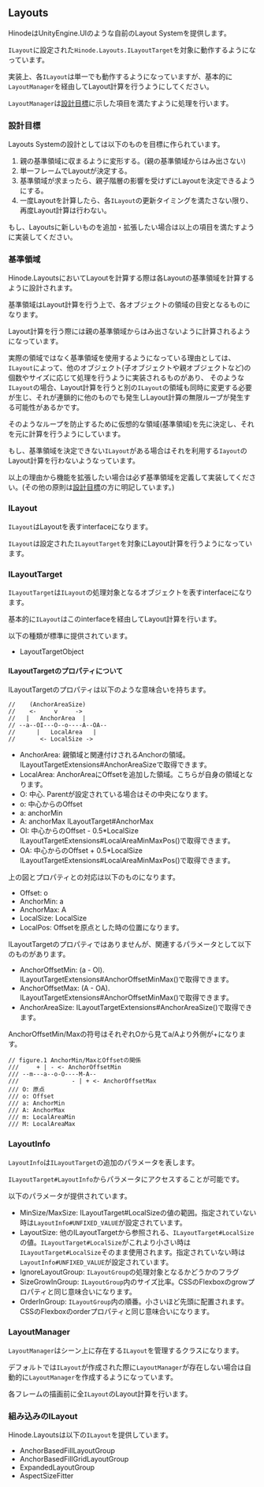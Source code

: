 ﻿## Layouts

HinodeはUnityEngine.UIのような自前のLayout Systemを提供します。

`ILayout`に設定された`Hinode.Layouts.ILayoutTarget`を対象に動作するようになっています。

実装上、各`ILayout`は単一でも動作するようになっていますが、基本的に`LayoutManager`を経由してLayout計算を行うようにしてください。

`LayoutManager`は[設計目標](#設計目標)に示した項目を満たすように処理を行います。

### 設計目標

Layouts Systemの設計としては以下のものを目標に作られています。

1. 親の基準領域に収まるように変形する。(親の基準領域からはみ出さない)
1. 単一フレームでLayoutが決定する。
1. 基準領域が求まったら、親子階層の影響を受けずにLayoutを決定できるようにする。
1. 一度Layoutを計算したら、各`ILayout`の更新タイミングを満たさない限り、再度Layout計算は行わない。

もし、Layoutsに新しいものを追加・拡張したい場合は以上の項目を満たすように実装してください。

### 基準領域

Hinode.LayoutsにおいてLayoutを計算する際は各Layoutの基準領域を計算するように設計されます。

基準領域はLayout計算を行う上で、各オブジェクトの領域の目安となるものになります。

Layout計算を行う際には親の基準領域からはみ出さないように計算されるようになっています。

実際の領域ではなく基準領域を使用するようになっている理由としては、
`ILayout`によって、他のオブジェクト(子オブジェクトや親オブジェクトなど)の個数やサイズに応じて処理を行うように実装されるものがあり、
そのような`ILayout`の場合、Layout計算を行うと別の`ILayout`の領域も同時に変更する必要が生じ、それが連鎖的に他のものでも発生しLayout計算の無限ループが発生する可能性があるかです。

そのようなループを防止するために仮想的な領域(基準領域)を先に決定し、それを元に計算を行うようにしています。

もし、基準領域を決定できない`ILayout`がある場合はそれを利用する`Iayout`のLayout計算を行わないようなっています。

以上の理由から機能を拡張したい場合は必ず基準領域を定義して実装してください。(その他の原則は[設計目標](#設計目標)の方に明記しています。)

### ILayout

`ILayout`はLayoutを表すinterfaceになります。

`ILayout`は設定された`ILayoutTarget`を対象にLayout計算を行うようになっています。


### ILayoutTarget

`ILayoutTarget`は`ILayout`の処理対象となるオブジェクトを表すinterfaceになります。

基本的に`ILayout`はこのinterfaceを経由してLayout計算を行います。

以下の種類が標準に提供されています。

- LayoutTargetObject

#### ILayoutTargetのプロパティについて

ILayoutTargetのプロパティは以下のような意味合いを持ちます。

```
//    (AnchorAreaSize)
//    <-     v     ->
//   |   AnchorArea  |
// --a--OI---O--o----A--OA--
//      |   LocalArea   |
//       <- LocalSize ->
```
- AnchorArea: 親領域と関連付けされるAnchorの領域。 ILayoutTargetExtensions#AnchorAreaSizeで取得できます。
- LocalArea: AnchorAreaにOffsetを追加した領域。こちらが自身の領域となります。
- O: 中心. Parentが設定されている場合はその中央になります。
- o: 中心からのOffset
- a: anchorMin
- A: anchorMax			ILayoutTarget#AnchorMax
- OI: 中心からのOffset - 0.5*LocalSize ILayoutTargetExtensions#LocalAreaMinMaxPos()で取得できます。
- OA: 中心からのOffset + 0.5*LocalSize ILayoutTargetExtensions#LocalAreaMinMaxPos()で取得できます。

上の図とプロパティとの対応は以下のものになります。

- Offset: o
- AnchorMin: a
- AnchorMax: A
- LocalSize: LocalSize
- LocalPos: Offsetを原点とした時の位置になります。

ILayoutTargetのプロパティではありませんが、関連するパラメータとして以下のものがあります。

- AnchorOffsetMin: (a - OI). ILayoutTargetExtensions#AnchorOffsetMinMax()で取得できます。
- AnchorOffsetMax: (A - OA). ILayoutTargetExtensions#AnchorOffsetMinMax()で取得できます。
- AnchorAreaSize: ILayoutTargetExtensions#AnchorAreaSize()で取得できます。

AnchorOffsetMin/Maxの符号はそれぞれOから見てa/Aより外側が+になります。

```
// figure.1 AnchorMin/MaxとOffsetの関係
///     + | - <- AnchorOffsetMin
/// --m---a--o-O----M-A--
///               - | + <- AnchorOffsetMax
/// O: 原点
/// o: Offset
/// a: AnchorMin
/// A: AnchorMax
/// m: LocalAreaMin
/// M: LocalAreaMax
```

### LayoutInfo

`LayoutInfo`は`ILayoutTarget`の追加のパラメータを表します。

`ILayoutTarget#LayoutInfo`からパラメータにアクセスすることが可能です。

以下のパラメータが提供されています。

- MinSize/MaxSize: ILayoutTarget#LocalSizeの値の範囲。指定されていない時は`LayoutInfo#UNFIXED_VALUE`が設定されています。
- LayoutSize: 他のILayoutTargetから参照される、`ILayoutTarget#LocalSize`の値。`ILayoutTarget#LocalSize`がこれより小さい時は`ILayoutTarget#LocalSize`そのまま使用されます。指定されていない時は`LayoutInfo#UNFIXED_VALUE`が設定されています。
- IgnoreLayoutGroup: `ILayoutGroup`の処理対象となるかどうかのフラグ
- SizeGrowInGroup: `ILayoutGroup`内のサイズ比率。CSSのFlexboxのgrowプロパティと同じ意味合いになります。
- OrderInGroup: `ILayoutGroup`内の順番。小さいほど先頭に配置されます。CSSのFlexboxのorderプロパティと同じ意味合いになります。

### LayoutManager

`LayoutManager`はシーン上に存在する`ILayout`を管理するクラスになります。

デフォルトでは`ILayout`が作成された際に`LayoutManager`が存在しない場合は自動的に`LayoutManager`を作成するようになっています。

各フレームの描画前に全`ILayout`のLayout計算を行います。

### 組み込みのILayout

Hinode.Layoutsは以下の`ILayout`を提供しています。

- AnchorBasedFillLayoutGroup
- AnchorBasedFillGridLayoutGroup
- ExpandedLayoutGroup
- AspectSizeFitter


